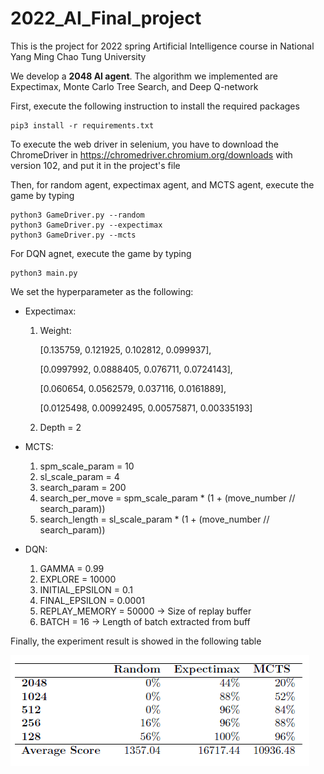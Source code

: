 # 2022_AI_Final_project
This is the project for 2022 spring Artificial Intelligence course in National Yang Ming Chao Tung University

We develop a **2048 AI agent**. The algorithm we implemented are Expectimax, Monte Carlo Tree Search, and Deep Q-network

First, execute the following instruction to install the required packages

```
pip3 install -r requirements.txt
```
To execute the web driver in selenium, you have to download the ChromeDriver in https://chromedriver.chromium.org/downloads with version 102, and put it in the project's file

Then, for random agent, expectimax agent, and MCTS agent, execute the game by typing
```
python3 GameDriver.py --random
python3 GameDriver.py --expectimax
python3 GameDriver.py --mcts
```
For DQN agnet, execute the game by typing
```
python3 main.py
```

We set the hyperparameter as the following:
* Expectimax:
    1. Weight: 
    
        [0.135759, 0.121925, 0.102812, 0.099937],
    
        [0.0997992, 0.0888405,  0.076711, 0.0724143],
    
        [0.060654, 0.0562579, 0.037116, 0.0161889],
    
        [0.0125498, 0.00992495, 0.00575871, 0.00335193]
    2. Depth = 2

* MCTS: 
    1. spm_scale_param = 10
    2. sl_scale_param = 4
    3. search_param = 200
    4. search_per_move = spm_scale_param * (1 + (move_number // search_param))
    5. search_length = sl_scale_param * (1 + (move_number // search_param))

* DQN:
    1. GAMMA = 0.99
    2. EXPLORE = 10000
    3. INITIAL_EPSILON = 0.1
    4. FINAL_EPSILON = 0.0001
    5. REPLAY_MEMORY = 50000   ->  Size of replay buffer
    6. BATCH = 16        ->  Length of batch extracted from buff
    
Finally, the experiment result is showed in the following table

![Experiment Result](experiment.png)
